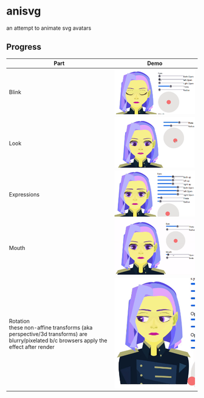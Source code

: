 # anisvg

an attempt to animate svg avatars

## Progress

| Part                                                                                                                                       | Demo                                      |
| ------------------------------------------------------------------------------------------------------------------------------------------ | ----------------------------------------- |
| Blink                                                                                                                                      | ![eyes blink](./assets/mona_blink.gif)    |
| Look                                                                                                                                       | ![iris control](./assets/mona_eyes.gif)   |
| Expressions                                                                                                                                | ![eyebrows](./assets/mona_brows.gif)      |
| Mouth                                                                                                                                      | ![mouth control](./assets/mona_mouth.gif) |
| Rotation <br/> these non-affine transforms (aka perspective/3d transforms) are blurry/pixelated b/c browsers apply the effect after render | ![body rotation](./assets/mona_rot.gif)   |

